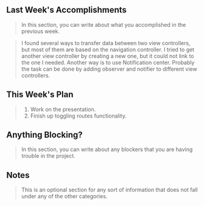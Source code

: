 ## Last Week's Accomplishments

> In this section, you can write about what you accomplished in the previous week.

> I found several ways to transfer data between two view controllers, but most of them 
> are based on the navigation controller. I tried to get another view controller by creating
> a new one, but it could not link to the one I needed. Another way is to use Notification 
> center. Probably the task can be done by adding observer and notifier to different view controllers.  

## This Week's Plan

> 1. Work on the presentation. 
> 2. Finish up toggling routes functionality. 

## Anything Blocking?

> In this section, you can write about any blockers that you are having trouble in the project.

> 

## Notes

> This is an optional section for any sort of information that does not fall under any of the other categories.
